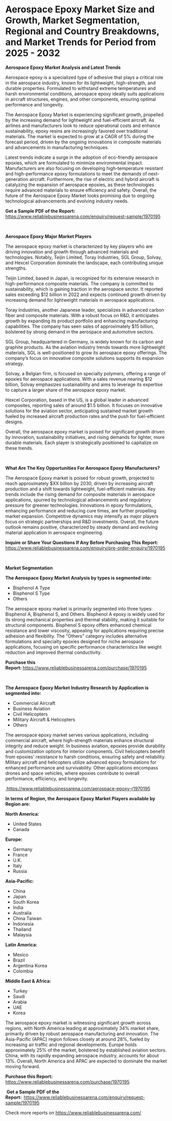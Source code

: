 <p><h1>Aerospace Epoxy Market Size and Growth, Market Segmentation, Regional and Country Breakdowns, and Market Trends for Period from 2025 -  2032</h1></p><p><strong>Aerospace Epoxy Market Analysis and Latest Trends</strong></p>
<p><p>Aerospace epoxy is a specialized type of adhesive that plays a critical role in the aerospace industry, known for its lightweight, high-strength, and durable properties. Formulated to withstand extreme temperatures and harsh environmental conditions, aerospace epoxy ideally suits applications in aircraft structures, engines, and other components, ensuring optimal performance and longevity.</p><p>The Aerospace Epoxy Market is experiencing significant growth, propelled by the increasing demand for lightweight and fuel-efficient aircraft. As airlines and manufacturers look to reduce operational costs and enhance sustainability, epoxy resins are increasingly favored over traditional materials. The market is expected to grow at a CAGR of 5% during the forecast period, driven by the ongoing innovations in composite materials and advancements in manufacturing techniques.</p><p>Latest trends indicate a surge in the adoption of eco-friendly aerospace epoxies, which are formulated to minimize environmental impact. Manufacturers are also focusing on developing high-temperature resistant and high-performance epoxy formulations to meet the demands of next-generation aircraft. Furthermore, the rise of electric and hybrid aircraft is catalyzing the expansion of aerospace epoxies, as these technologies require advanced materials to ensure efficiency and safety. Overall, the future of the Aerospace Epoxy Market looks promising due to ongoing technological advancements and evolving industry needs.</p></p>
<p><strong>Get a Sample PDF of the Report:&nbsp;</strong> <a href="https://www.reliablebusinessarena.com/enquiry/request-sample/1970195?utm_campaign=1905&utm_medium=2&utm_source=Github&utm_content=ia&utm_term=31012025&utm_id=aerospace-epoxy">https://www.reliablebusinessarena.com/enquiry/request-sample/1970195</a></p>
<p>&nbsp;</p>
<p><strong>Aerospace Epoxy Major Market Players</strong></p>
<p><p>The aerospace epoxy market is characterized by key players who are driving innovation and growth through advanced materials and technologies. Notably, Teijin Limited, Toray Industries, SGL Group, Solvay, and Hexcel Corporation dominate the landscape, each contributing unique strengths.</p><p>Teijin Limited, based in Japan, is recognized for its extensive research in high-performance composite materials. The company is committed to sustainability, which is gaining traction in the aerospace sector. It reported sales exceeding $12 billion in 2022 and expects continued growth driven by increasing demand for lightweight materials in aerospace applications.</p><p>Toray Industries, another Japanese leader, specializes in advanced carbon fiber and composite materials. With a robust focus on R&D, it anticipates growth by expanding its product portfolio and enhancing manufacturing capabilities. The company has seen sales of approximately $15 billion, bolstered by strong demand in the aerospace and automotive sectors.</p><p>SGL Group, headquartered in Germany, is widely known for its carbon and graphite products. As the aviation industry trends towards more lightweight materials, SGL is well-positioned to grow its aerospace epoxy offerings. The company’s focus on innovative composite solutions supports its expansion strategy.</p><p>Solvay, a Belgian firm, is focused on specialty polymers, offering a range of epoxies for aerospace applications. With a sales revenue nearing $12 billion, Solvay emphasizes sustainability and aims to leverage its expertise to capture a larger share of the aerospace epoxy market.</p><p>Hexcel Corporation, based in the US, is a global leader in advanced composites, reporting sales of around $1.5 billion. It focuses on innovative solutions for the aviation sector, anticipating sustained market growth fueled by increased aircraft production rates and the push for fuel-efficient designs.</p><p>Overall, the aerospace epoxy market is poised for significant growth driven by innovation, sustainability initiatives, and rising demands for lighter, more durable materials. Each player is strategically positioned to capitalize on these trends.</p></p>
<p>&nbsp;</p>
<p><strong>What Are The Key Opportunities For Aerospace Epoxy Manufacturers?</strong></p>
<p><p>The Aerospace Epoxy market is poised for robust growth, projected to reach approximately $XX billion by 2030, driven by increasing aircraft production and a shift towards lightweight, fuel-efficient materials. Key trends include the rising demand for composite materials in aerospace applications, spurred by technological advancements and regulatory pressure for greener technologies. Innovations in epoxy formulations, enhancing performance and reducing cure times, are further propelling market expansion. Competitive dynamics may intensify as major players focus on strategic partnerships and R&D investments. Overall, the future outlook remains positive, characterized by steady demand and evolving material application in aerospace engineering.</p></p>
<p><strong>Inquire or Share Your Questions If Any Before Purchasing This Report:</strong> <a href="https://www.reliablebusinessarena.com/enquiry/pre-order-enquiry/1970195?utm_campaign=1905&utm_medium=2&utm_source=Github&utm_content=ia&utm_term=31012025&utm_id=aerospace-epoxy">https://www.reliablebusinessarena.com/enquiry/pre-order-enquiry/1970195</a></p>
<p>&nbsp;</p>
<p><strong>Market Segmentation</strong></p>
<p><strong>The Aerospace Epoxy Market Analysis by types is segmented into:</strong></p>
<p><ul><li>Bisphenol A Type</li><li>Bisphenol S Type</li><li>Others</li></ul></p>
<p><p>The aerospace epoxy market is primarily segmented into three types: Bisphenol A, Bisphenol S, and Others. Bisphenol A epoxy is widely used for its strong mechanical properties and thermal stability, making it suitable for structural components. Bisphenol S epoxy offers enhanced chemical resistance and lower viscosity, appealing for applications requiring precise adhesion and flexibility. The "Others" category includes alternative formulations and specialty epoxies designed for niche aerospace applications, focusing on specific performance characteristics like weight reduction and improved thermal conductivity.</p></p>
<p><strong>Purchase this Report:&nbsp;</strong><a href="https://www.reliablebusinessarena.com/purchase/1970195?utm_campaign=1905&utm_medium=2&utm_source=Github&utm_content=ia&utm_term=31012025&utm_id=aerospace-epoxy">https://www.reliablebusinessarena.com/purchase/1970195</a></p>
<p>&nbsp;</p>
<p><strong>The Aerospace Epoxy Market Industry Research by Application is segmented into:</strong></p>
<p><ul><li>Commercial Aircraft</li><li>Business Aviation</li><li>Civil Helicopters</li><li>Military Aircraft & Helicopters</li><li>Others</li></ul></p>
<p><p>The aerospace epoxy market serves various applications, including commercial aircraft, where high-strength materials enhance structural integrity and reduce weight. In business aviation, epoxies provide durability and customization options for interior components. Civil helicopters benefit from epoxies' resistance to harsh conditions, ensuring safety and reliability. Military aircraft and helicopters utilize advanced epoxy formulations for enhanced performance and survivability. Other applications encompass drones and space vehicles, where epoxies contribute to overall performance, efficiency, and longevity.</p></p>
<p><a href="https://www.reliablebusinessarena.com/aerospace-epoxy-r1970195?utm_campaign=1905&utm_medium=2&utm_source=Github&utm_content=ia&utm_term=31012025&utm_id=aerospace-epoxy">&nbsp;https://www.reliablebusinessarena.com/aerospace-epoxy-r1970195</a></p>
<p><strong>In terms of Region, the Aerospace Epoxy Market Players available by Region are:</strong></p>
<p>
    <p> <strong> North America: </strong>
        <ul>
            <li>United States</li>
            <li>Canada</li>
        </ul>
        </p> 
    <p> <strong> Europe: </strong>
        <ul>
            <li>Germany</li>
            <li>France</li>
            <li>U.K.</li>
            <li>Italy</li>
            <li>Russia</li>
        </ul>
        </p> 
    <p> <strong> Asia-Pacific: </strong>
        <ul>
            <li>China</li>
            <li>Japan</li>
            <li>South Korea</li>
            <li>India</li>
            <li>Australia</li>
            <li>China Taiwan</li>
            <li>Indonesia</li>
            <li>Thailand</li>
            <li>Malaysia</li>
        </ul>
        </p> 
    <p> <strong> Latin America: </strong>
        <ul>
            <li>Mexico</li>
            <li>Brazil</li>
            <li>Argentina Korea</li>
            <li>Colombia</li>
        </ul>
        </p> 
    <p> <strong> Middle East & Africa: </strong>
        <ul>
            <li>Turkey</li>
            <li>Saudi</li>
            <li>Arabia</li>
            <li>UAE</li>
            <li>Korea</li>
        </ul>
    </p>
    </p>
<p><p>The aerospace epoxy market is witnessing significant growth across regions, with North America leading at approximately 34% market share, primarily driven by robust aerospace manufacturing and innovation. The Asia-Pacific (APAC) region follows closely at around 28%, fueled by increasing air traffic and regional developments. Europe holds approximately 25% of the market, bolstered by established aviation sectors. China, with its rapidly expanding aerospace industry, accounts for about 13%. Overall, North America and APAC are expected to dominate the market moving forward.</p></p>
<p><strong>Purchase this Report: </strong><a href="https://www.reliablebusinessarena.com/purchase/1970195?utm_campaign=1905&utm_medium=2&utm_source=Github&utm_content=ia&utm_term=31012025&utm_id=aerospace-epoxy">https://www.reliablebusinessarena.com/purchase/1970195</a></p>
<p>&nbsp;<strong>Get a Sample PDF of the Report:&nbsp;&nbsp;</strong><a href="https://www.reliablebusinessarena.com/enquiry/request-sample/1970195?utm_campaign=1905&utm_medium=2&utm_source=Github&utm_content=ia&utm_term=31012025&utm_id=aerospace-epoxy">https://www.reliablebusinessarena.com/enquiry/request-sample/1970195</a></p>
<p><strong></strong></p>
<p>Check more reports on <a href="https://www.reliablebusinessarena.com/?utm_campaign=1905&utm_medium=2&utm_source=Github&utm_content=ia&utm_term=31012025&utm_id=aerospace-epoxy">https://www.reliablebusinessarena.com/</a></p>